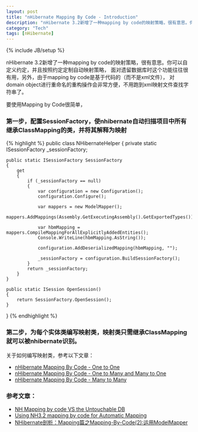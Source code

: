 ```yaml
---
layout: post
title: "nHibernate Mapping By Code - Introduction"
description: "nHibernate 3.2新增了一种mapping by code的映射策略，很有意思。你可以自定义约定，并且按照约定定制自动映射策略，面对遗留数据库时这个功能往往很有用，另外，由于mapping by code是基于代码的（而不是xml文件），对domain object进行重命名的重构操作会非常方便，不用跑到xml映射文件查找字符串了。"
category: "Tech"
tags: [nHibernate]
---
```

{% include JB/setup %}

nHibernate 3.2新增了一种mapping by code的映射策略，很有意思。你可以自定义约定，并且按照约定定制自动映射策略，
面对遗留数据库时这个功能往往很有用，另外，由于mapping by code是基于代码的（而不是xml文件），
对domain object进行重命名的重构操作会非常方便，不用跑到xml映射文件查找字符串了。

要使用Mapping by Code很简单，

### 第一步，配置SessionFactory，使nhibernate自动扫描项目中所有继承ClassMapping的类，并将其解释为映射

{% highlight %}
public class NHibernateHelper
{
    private static ISessionFactory _sessionFactory;

    public static ISessionFactory SessionFactory
    {
        get
        {
            if (_sessionFactory == null)
            {
                var configuration = new Configuration();
                configuration.Configure();

                var mappers = new ModelMapper();
                mappers.AddMappings(Assembly.GetExecutingAssembly().GetExportedTypes());

                var hbmMapping = mappers.CompileMappingForAllExplicitlyAddedEntities();
                Console.WriteLine(hbmMapping.AsString());

                configuration.AddDeserializedMapping(hbmMapping, "");

                _sessionFactory = configuration.BuildSessionFactory();
            }
            return _sessionFactory;
        }
    }

    public static ISession OpenSession()
    {
        return SessionFactory.OpenSession();
    }
}
{% endhighlight %}
 

### 第二步，为每个实体类编写映射类，映射类只需继承ClassMapping就可以被nhibernate识别。

关于如何编写映射类，参考以下文章：

* [nHibernate Mapping By Code - One to One](/blog/2012/07/01/nHibernateMappingByCode-OneToOne)
* [nHibernate Mapping By Code - One to Many and Many to One](/blog/2012/07/01/nHibernateMappingByCode-OneToManyandManyToOne)
* [nHibernate Mapping By Code - Many to Many](/blog/2012/07/01/nHibernateMappingByCode-ManyToMany)

### 参考文章：

* [NH Mapping by code VS the Untouchable DB](http://nhforge.org/blogs/nhibernate/archive/2011/09/12/nh-mapping-by-code-vs-the-untouchable-db.aspx)
* [Using NH3.2 mapping by code for Automatic Mapping](http://nhforge.org/blogs/nhibernate/archive/2011/09/05/using-nh3-2-mapping-by-code-for-automatic-mapping.aspx)
* [NHibernate剖析：Mapping篇之Mapping-By-Code(2):运用ModelMapper](http://www.cnblogs.com/lyj/archive/2011/04/10/inside-nh-mapping-by-code-apply.html)

